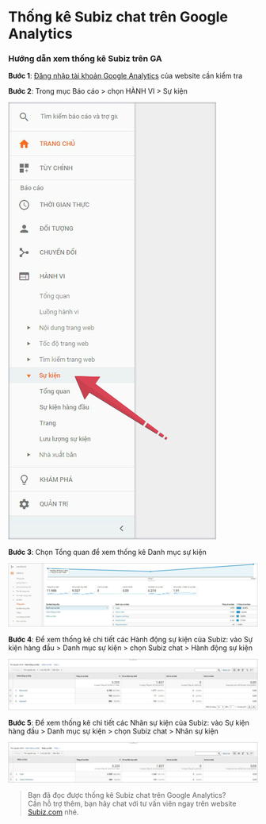 # Thống kê Subiz chat trên Google Analytics

### Hướng dẫn xem thống kê Subiz trên GA

**Bước 1**: [Đăng nhập tài khoản Google Analytics](https://analytics.google.com/analytics/) của website cần kiểm tra 

**Bước 2**: Trong mục Báo cáo &gt; chọn HÀNH VI &gt; Sự kiện 

![Xem th&#x1ED1;ng k&#xEA; S&#x1EF1; ki&#x1EC7;n tr&#xEA;n Google Analytics](../.gitbook/assets/buoc-2.jpg)

**Bước 3**: Chọn Tổng quan để xem thống kê Danh mục sự kiện

![Xem th&#x1ED1;ng k&#xEA; Subiz chat trong Danh m&#x1EE5;c s&#x1EF1; ki&#x1EC7;n](../.gitbook/assets/buoc-2-copy.jpg)

**Bước 4**: Để xem thống kê chi tiết các Hành động sự kiện của Subiz: vào Sự kiện hàng đầu &gt; Danh mục sự kiện &gt;  chọn Subiz chat &gt; Hành động sự kiện

![Xem th&#x1ED1;ng k&#xEA; chi ti&#x1EBF;t H&#xE0;nh &#x111;&#x1ED9;ng s&#x1EF1; ki&#x1EC7;n c&#x1EE7;a Subiz](../.gitbook/assets/buoc-7-copy.jpg)

**Bước 5**: Để xem thống kê chi tiết các Nhãn sự kiện của Subiz: vào Sự kiện hàng đầu &gt; Danh mục sự kiện &gt;  chọn Subiz chat &gt;  Nhãn sự kiện

![Xem th&#x1ED1;ng k&#xEA; chi ti&#x1EBF;t Nh&#xE3;n s&#x1EF1; ki&#x1EC7;n c&#x1EE7;a Subiz](../.gitbook/assets/buoc-8-copy.jpg)

> Bạn đã đọc được thống kê Subiz chat trên Google Analytics?   
> Cần hỗ trợ thêm, bạn hãy chat với tư vấn viên ngay trên website [Subiz.com](https://subiz.com/vi/feature.html) nhé.


